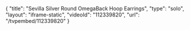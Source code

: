 {
    "title": "Sevilla Silver Round OmegaBack Hoop Earrings",
    "type": "solo",
    "layout": "iframe-static",
    "videoId": "112339820",
    "url": "\/tvpembed\/112339820"
}